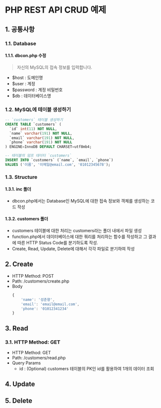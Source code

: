 # PHP REST API CRUD 예제
## 1. 공통사항
### 1.1. Database
#### 1.1.1. dbcon.php 수정
> 자신의 MySQL의 접속 정보를 입력합니다.
- $host : 도메인명
- $user : 계정
- $password : 계정 비밀번호
- $db : 데이터베이스명

### 1.2. MySQL에 테이블 생성하기
```SQL
-- `customers` 테이블 생성하기
CREATE TABLE `customers` (
  `id` int(11) NOT NULL,
  `name` varchar(191) NOT NULL,
  `email` varchar(191) NOT NULL,
  `phone` varchar(191) NOT NULL
) ENGINE=InnoDB DEFAULT CHARSET=utf8mb4;

-- 테이블의 덤프 데이터 `customers`
INSERT INTO `customers` (`name`, `email`, `phone`) 
VALUES ('이름', '이메일@email.com', '01012345678');
```

### 1.3. Structure
#### 1.3.1. inc 폴더
- dbcon.php에서는 Database인 MySQL에 대한 접속 정보와 객체를 생성하는 코드 작성

#### 1.3.2. customers 폴더
- customers 테이블에 대한 처리는 customers라는 폴더 내에서 파일 생성
- function.php에서 데이터베이스에 대한 쿼리를 처리하는 함수를 작성하고 그 결과에 따른 HTTP Status Code를 분기하도록 작성.
- Create, Read, Update, Delete에 대해서 각각 파일로 분기하여 작성


## 2. Create
- HTTP Method: POST
- Path: /customers/create.php
- Body
  ```javascript
  {
      'name': '성춘향',
      'email': 'email@email.com',
      'phone': '01012341234'
  }
  ```


## 3. Read
### 3.1. HTTP Method: GET
- HTTP Method: GET
- Path: /customers/read.php
- Query Params
  - id : (Optional) customers 테이블의 PK인 id를 활용하여 1개의 데이터 조회


## 4. Update
## 5. Delete